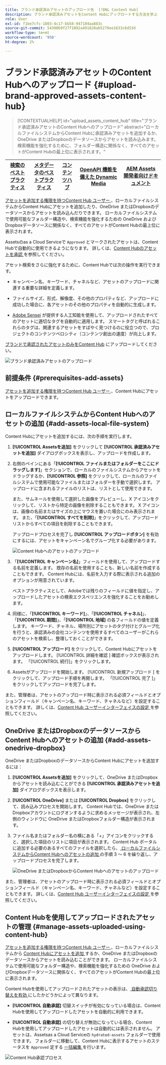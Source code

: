 ```yaml
---
title: ブランド承認済みアセットのアップロード先  [!DNL Content Hub]
description: ブランド承認済みアセットをContent Hubにアップロードする方法を学ぶ
role: User
exl-id: f1be7cfc-1803-4c17-bb58-947104aa883c
source-git-commit: 54300b9f27f1092a491820ab5279ee1633c6d53d
workflow-type: tm+mt
source-wordcount: '958'
ht-degree: 2%

---
```


# ブランド承認済みアセットのContent Hubへのアップロード {#upload-brand-approved-assets-content-hub}

>[!CONTEXTUALHELP]
>id="upload_assets_content_hub"
>title="ブランド承認済みアセットのContent Hubへのアップロード"
>abstract="ローカルファイルシステムからContent Hubに承認済みアセットを追加するか、OneDrive またはDropboxのデータソースからアセットを読み込みます。 検索機能を強化するために、フォルダー構造に関係なく、すべてのアセットがContent Hubの最上位に表示されます。"

| [検索のベストプラクティス](/help/assets/search-best-practices.md) | [メタデータのベストプラクティス](/help/assets/metadata-best-practices.md) | [コンテンツハブ](/help/assets/product-overview.md) | [OpenAPI 機能を備えた Dynamic Media](/help/assets/dynamic-media-open-apis-overview.md) | [AEM Assets 開発者向けドキュメント](https://developer.adobe.com/experience-cloud/experience-manager-apis/) |
| ------------- | --------------------------- |---------|----|-----|

[ アセットを追加する権限を持つContent Hub ユーザー ](/help/assets/deploy-content-hub.md#onboard-content-hub-users-add-assets)、ローカルファイルシステムからContent Hubにアセットを追加したり、OneDrive またはDropboxのデータソースからアセットを読み込んだりできます。 ローカルファイルシステムで使用可能なフォルダー構造や、検索機能を強化するための OneDrive およびDropboxデータソースに関係なく、すべてのアセットがContent Hubの最上位に表示されます。

Assetsのas a Cloud Serviceで `Approved` とマークされたアセットは、Content Hubで自動的に使用できるようになります。 詳しくは、[Content Hubのアセットを承認 ](/help/assets/approve-assets-content-hub.md) を参照してください。

アセット検索をさらに強化するために、Content Hubでは次の操作を実行できます。

* キャンペーン名、キーワード、チャネルなど、アセットのアップロードに関連する重要な詳細を定義します。

* ファイルサイズ、形式、解像度、その他のプロパティなど、アップロードに成功した場合に、各アセットのその他のプロパティを自動的に生成します。

* [Adobe Sensei](https://www.adobe.com/jp/sensei.html) が提供する人工知能を使用して、アップロードされたすべてのアセットに適切なタグを自動的に適用します。 スマートタグと呼ばれるこれらのタグは、関連するアセットをすばやく見つけるのに役立つので、プロジェクトのコンテンツベロシティ（コンテンツ創出の速度）が向上します。

[ ブランドで承認されたアセットのみをContent Hub](/help/assets/approve-assets.md) にアップロードしてください。

![ ブランド承認済みアセットのアップロード ](assets/upload-brand-approved-assets.png)

## 前提条件 {#prerequisites-add-assets}

[ アセットを追加する権限を持つContent Hub ユーザー ](/help/assets/deploy-content-hub.md#onboard-content-hub-users-add-assets)、Content Hubにアセットをアップロードできます。

## ローカルファイルシステムからContent Hubへのアセットの追加 {#add-assets-local-file-system}

Content Hubにアセットを追加するには、次の手順を実行します。

1. **[!UICONTROL Assetsを追加]** をクリックして **[!UICONTROL 承認済みアセットを追加]** ダイアログボックスを表示し、アップロードを作成します。

1. 右側のペインにある「**[!UICONTROL ファイルまたはフォルダーをここにドラッグします]**」セクションで、ローカルのファイルシステムからアセットをドラッグするか、**[!UICONTROL 参照]** をクリックして、ローカルのファイルシステムで使用可能なファイルまたはフォルダーを手動で選択します。 アップロードに含まれるファイルのリストは、リストとして使用できます。


   また、サムネールを使用して選択した画像をプレビューし、X アイコンをクリックして、リストから特定の画像を削除することもできます。 X アイコンは、画像の名前またはサイズの上にマウスを置いた場合にのみ表示されます。 また、「**[!UICONTROL すべてを削除]**」をクリックして、アップロードリストからすべての項目を削除することもできます。

   アップロードプロセスを完了し **[!UICONTROL アップロードボタン]** を有効にするには、アセットをキャンペーン名でグループ化する必要があります。

   ![Content Hubへのアセットのアップロード ](assets/upload-assets-content-hub.png)

1. 「**[!UICONTROL キャンペーン名]**」フィールドを使用して、アップロードする名前を定義します。 既存の名前を使用することも、新しい名前を作成することもできます。 Content Hubには、名前を入力する際に表示される追加のオプションが用意されています。<!--You can define multiple Campaign names for your upload. While you are typing a name, either click anywhere else within the dialog box or press the `,` (Comma) key to register the name.-->

   ベストプラクティスとして、Adobeでは残りのフィールドに値を指定し、アップロードしたアセットの検索エクスペリエンスを強化することをお勧めします。

1. 同様に、「**[!UICONTROL キーワード]**」、「**[!UICONTROL チャネル]**」、「**[!UICONTROL 期間]**」、「**[!UICONTROL 地域]** の各フィールドの値を定義します。 キーワード、チャネル、場所別にアセットのタグ付けとグループ化を行うと、承認済みの会社コンテンツを使用するすべてのユーザーがこれらのアセットを検索し、整理しておくことができます。

1. **[!UICONTROL アップロード]** をクリックして、Content Hubにアセットをアップロードします。 [!UICONTROL  詳細を確認 ] 確認ボックスが表示されます。 「[!UICONTROL 続行]」をクリックします。

1. Assetsがアップロードを開始します。 [!UICONTROL  新規アップロード ] をクリックして、アップロード手順を再開します。 「[!UICONTROL  完了 ]」をクリックしてアップロードを完了します。

また、管理者は、アセットのアップロード時に表示される必須フィールドとオプションフィールド（キャンペーン名、キーワード、チャネルなど）を設定することもできます。 詳しくは、[Content Hub ユーザーインターフェイスの設定 ](configure-content-hub-ui-options.md#configure-upload-options-content-hub) を参照してください。


## OneDrive またはDropboxのデータソースからContent Hubへのアセットの追加 {#add-assets-onedrive-dropbox}

OneDrive またはDropboxのデータソースからContent Hubにアセットを追加するには：

1. **[!UICONTROL Assetsを追加]** をクリックして、OneDrive またはDropboxからアセットを読み込むことができる **[!UICONTROL 承認済みアセットを追加]** ダイアログボックスを表示します。

1. **[!UICONTROL OneDrive]** または **[!UICONTROL Dropbox]** をクリックして、読み込みプロセスを開始します。 Content Hubでは、OneDrive またはDropboxアカウントにログオンするように求めるメッセージが表示され、左側のウィンドウに OneDrive またはDropboxフォルダー構造が表示されます。

1. ファイル名またはフォルダー名の横にある「+」アイコンをクリックすると、選択した項目のリストに項目が表示されます。 Content Hub ポータルに追加する必要のあるすべてのファイルを選択したら、[ ローカルファイルシステムからContent Hubへのアセットの追加 ](#add-assets-local-file-system) の手順 3 ～ 6 を繰り返し、アップロードプロセスを完了します。

   ![OneDrive またはDropboxからContent Hubへのアセットのアップロード ](assets/add-assets-onedrive-dropbox.png)

また、管理者は、アセットのアップロード時に表示される必須フィールドとオプションフィールド（キャンペーン名、キーワード、チャネルなど）を設定することもできます。 詳しくは、[Content Hub ユーザーインターフェイスの設定 ](configure-content-hub-ui-options.md#configure-upload-options-content-hub) を参照してください。

## Content Hubを使用してアップロードされたアセットの管理 {#manage-assets-uploaded-using-content-hub}

[ アセットを追加する権限を持つContent Hub ユーザー ](/help/assets/deploy-content-hub.md#onboard-content-hub-users-add-assets)、ローカルファイルシステムから [Content Hubにアセットを追加 ](/help/assets/upload-brand-approved-assets.md) するか、OneDrive またはDropboxのデータソースからアセットを読み込むことができます。 ローカルファイルシステムで使用可能なフォルダー構造や、検索機能を強化するための OneDrive およびDropboxデータソースに関係なく、すべてのアセットがContent Hubの最上位に表示されます。

Content Hubを使用してアップロードされたアセットの表示は、[ 自動承認切り替えを有効 ](/help/assets/configure-content-hub-ui-options.md#configure-import-options-content-hub) にしたかどうかによって異なります。

* **[!UICONTROL 自動承認]** 切替スイッチが有効になっている場合は、Content Hubを使用してアップロードしたアセットを自動的に利用できます。

* **[!UICONTROL 自動承認]** の切り替えが無効になっている場合、Content Hubを使用してアップロードしたアセットは自動的には表示されません。 アセットは、Assetsas a Cloud Serviceの `hydrated-assets` フォルダーで使用できます。 フォルダーに移動して、Content Hubに表示するアセットのステータスを `Approved` 定する [ 一括編集 ](#bulk-approve-assets-content-hub) を行います。

![Content Hub承認プロセス ](/help/assets/assets/content-hub-approval.png)
